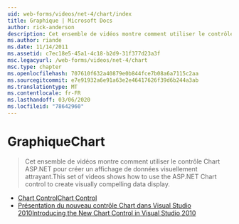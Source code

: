```yaml
---
uid: web-forms/videos/net-4/chart/index
title: Graphique | Microsoft Docs
author: rick-anderson
description: Cet ensemble de vidéos montre comment utiliser le contrôle Chart ASP.NET pour créer un affichage de données visuellement attrayant.
ms.author: riande
ms.date: 11/14/2011
ms.assetid: c7ec18e5-45a1-4c18-b2d9-31f377d23a3f
msc.legacyurl: /web-forms/videos/net-4/chart
msc.type: chapter
ms.openlocfilehash: 707610f632a40879e0b844fce7b08a6a7115c2aa
ms.sourcegitcommit: e7e91932a6e91a63e2e46417626f39d6b244a3ab
ms.translationtype: MT
ms.contentlocale: fr-FR
ms.lasthandoff: 03/06/2020
ms.locfileid: "78642960"
---
```

# <a name="chart"></a><span data-ttu-id="6f8ac-103">Graphique</span><span class="sxs-lookup"><span data-stu-id="6f8ac-103">Chart</span></span>

> <span data-ttu-id="6f8ac-104">Cet ensemble de vidéos montre comment utiliser le contrôle Chart ASP.NET pour créer un affichage de données visuellement attrayant.</span><span class="sxs-lookup"><span data-stu-id="6f8ac-104">This set of videos shows how to use the ASP.NET Chart control to create visually compelling data display.</span></span>

- [<span data-ttu-id="6f8ac-105">Chart Control</span><span class="sxs-lookup"><span data-stu-id="6f8ac-105">Chart Control</span></span>](aspnet-4-quick-hit-chart-control.md)
- [<span data-ttu-id="6f8ac-106">Présentation du nouveau contrôle Chart dans Visual Studio 2010</span><span class="sxs-lookup"><span data-stu-id="6f8ac-106">Introducing the New Chart Control in Visual Studio 2010</span></span>](aspnet-4-how-do-i-introducing-the-new-chart-control-in-visual-studio-2010.md)
